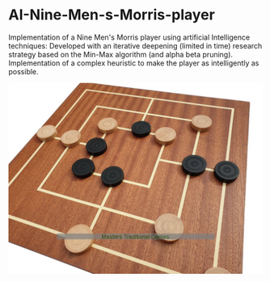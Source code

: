 # AI-Nine-Men-s-Morris-player
Implementation of a Nine Men's Morris player using artificial Intelligence techniques:
Developed with an iterative deepening (limited in time) research strategy based on the Min-Max algorithm (and alpha beta pruning).
Implementation of a complex heuristic to make the player as intelligently as possible.

![Cannot visualize the img](./gamePic.jpg)
